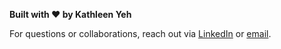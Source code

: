 **Built with ❤️ by Kathleen Yeh**

For questions or collaborations, reach out via [LinkedIn](https://linkedin.com/in/katyeh) or [email](mailto:kathleenyeh1@gmail.com).
